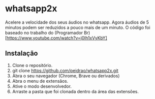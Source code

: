# whatsapp2x
Acelere a velocidade dos seus áudios no whatsapp. Agora áudios de 5 minutos podem ser reduzidos a pouco mais de um minuto. O código foi baseado no trabalho do (Programador Br)[https://www.youtube.com/watch?v=j0Ih1xVyKbY]

## Instalação

1. Clone o repositório.
2. git clone https://github.com/peidrao/whatsapp2x.git
3. Abra o seu navegador (Chrome, Brave ou derivados)
4. Abra o menu de extensãos.
5. Ative o modo desenvolvedor. 
6. Arraste a pasta que foi clonada dentro da área das extensões.
